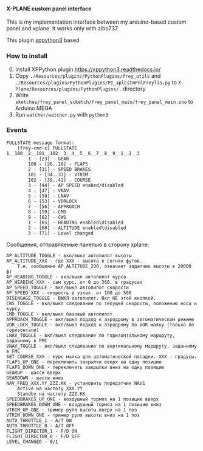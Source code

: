 #### X-PLANE custom panel interface

This is my implementation interface between
my arduino-based custom panel and xplane.
It works only with zibo737.

This plugin [xppython3](https://xppython3.readthedocs.io/en/stable/index.html) based

### How to install
0. Install XPPython plugin https://xppython3.readthedocs.io/
1. Copy `./Resources/plugins/PythonPlugins/frey_utils` and `./Resources/plugins/PythonPlugins/PI_xplCstmPnlFreylis.py`
to `X-Plane/Resources/plugins/PythonPlugins/.` directory
2. Write `sketches/frey_panel_scketch/frey_panel_main/frey_panel_main.ino` to Arduino MEGA
3. Run `watcher/watcher.py` with `python3`

### Events
```
FULLSTATE message format:
    [frey-cmd-x] FULLSTATE 1__100__2__101__102__3__4__5__6__7__8__9__1__2__3
        1 - [23] - GEAR
        100 - [26..28] - FLAPS
        2 - [31] - SPEED BRAKES
        101 - [34..37] - VTRIM
        102 - [39..42] - COURSE
        3 - [44] - AP SPEED enabed/disabled
        4 - [47] - VNAV
        5 - [50] - LNAV
        6 - [53] - VORLOCK
        7 - [56] - APPROACH
        8 - [59] - CMD
        9 - [62] - CWS
        1 - [65] - HEADING enabled\disabled
        2 - [68] - ALTITUDE enabled\disabled
        3 - [71] - Level changed
```

Сообщения, отправляемые панелью в сторону xplane:
```
AP_ALTITUDE_TOGGLE - вкл/выкл автопилот высоты
AP_ALTITUDE_XXX - где XXX - высота в сотнях футов.
    Т.е. сообщение AP_ALTITUDE_200, означает задатчик высоты в 20000 фт
AP_HEADING_TOGGLE - вкл/выкл автопилот курса
AP_HEADING_XXX - сам курс. от 0 до 360. в градусах
AP_SPEED_TOGGLE - вкл/выкл автопилот скорости
AP_SPEED_XXX - скорость в узлах. от 100 до 500
DISENGAGE_TOGGLE - ВЫКЛ автопилот. Вкл НЕ этой кнопкой.
CWS_TOGGLE - вкл/выкл следование по текущей скорости, положению носа и курсу
CMD_TOGGLE - вкл/выкл базовый автопилот
APPROACH_TOGGLE - вкл/выкл подход к аэродрому в автоматическом режиме
VOR_LOCK_TOGGLE - вкл/выкл подход к аэродрому по VOR маяку (только по горизонтали)
LNAV_TOGGLE - вкл/выкл следование по горизонтальному маршруту, заданному в FMC
VNAV_TOGGLE - вкл/выкл следование по вертикальному маршруту, заданному в FMC
SET_COURSE_XXX - курс маяка для автоматической посадки. XXX - градусы.
FLAPS_UP_ONE - переключить закрылки вверх на одну позицию
FLAPS_DOWN_ONE - переключить закрылки вниз на одну позицию
GEARUP - шасси вверх
GEARDOWN - шасси вниз
NAV_FREQ_XXX.YY_ZZZ.KK - установить передатчик NAV1
    Active на частоту XXX.YY
    Standby на частоту ZZZ.KK
SPEEDBRAKES_UP_ONE - воздушный тормоз на 1 позицию вверх
SPEEDBRAKES_DOWN_ONE - воздушный тормоз на 1 позицию вниз
VTRIM_UP_ONE - тример руля высоты вверх на 1 поз
VTRIM_DOWN_ONE - тример руля высоты вниз на 1 поз
AUTO_THROTTLE_1 - A/T ON
AUTO_THROTTLE_0 - A/T OFF
FLIGHT_DIRECTOR_1 - F/D ON
FLIGHT_DIRECTOR_0 - F/D OFF
LEVEL_CHANGED - 0/1
```
